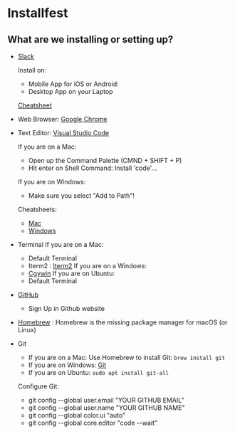 # Installfest

## What are we installing or setting up?

- [Slack](https://slack.com/intl/en-sa/downloads)
  
  Install on:
  - Mobile App for iOS or Android: 
  - Desktop App on your Laptop 

  [Cheatsheet](https://get.slack.help/hc/en-us/articles/202288908-Format-your-messages)
- Web Browser: [Google Chrome](https://www.google.com/chrome)
- Text Editor: [Visual Studio Code](https://code.visualstudio.com/Download)

  If you are on a Mac:
    - Open up the Command Palette (CMND + SHIFT + P)
    - Hit enter on Shell Command: Install 'code'...

  If you are on Windows:
    - Make sure you select "Add to Path"!

  Cheatsheets:
    - [Mac](https://code.visualstudio.com/shortcuts/keyboard-shortcuts-macos.pdf)
    - [Windows](https://code.visualstudio.com/shortcuts/keyboard-shortcuts-windows.pdf)
    
- Terminal
  If you are on a Mac:
    - Default Terminal
    - Iterm2 : [Iterm2](https://iterm2.com/)
  If you are on a Windows:
    - [Cgywin](https://www.cygwin.com/)
  If you are on Ubuntu:
    - Default Terminal
    
- [GitHub](https://github.com/)
    - Sign Up in Github website

- [Homebrew](https://brew.sh/) : Homebrew is the missing package manager for macOS (or Linux)

- Git
  - If you are on a Mac:
     Use Homebrew to install Git:
     ```brew install git```
  - If you are on Windows:
    [Git](https://git-scm.com/downloads)
  - If you are on Ubuntu:
   ```sudo apt install git-all```
  
  Configure Git:
  - git config --global user.email "YOUR GITHUB EMAIL"
  - git config --global user.name "YOUR GITHUB NAME"
  - git config --global color.ui "auto"
  - git config --global core.editor "code --wait"

<!-- - Node.js _(v12.4)_
- NPM
- [Ruby](scripts/ruby.sh) _(v2.6)_
- [PostgreSQL](scripts/postgres.sh)
- [Postico](https://eggerapps.at/postico/)
- MongoDB -->
